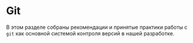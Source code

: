 # Git

В этом разделе собраны рекомендации и принятые практики работы с `git` как основной системой контроля версий в нашей разработке.